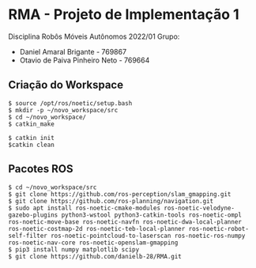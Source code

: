# RMA - Projeto de Implementação 1
Disciplina Robôs Móveis Autônomos 2022/01
Grupo:
  - Daniel Amaral Brigante - 769867
  - Otavio de Paiva Pinheiro Neto - 769664

## Criação do Workspace 

```shell
$ source /opt/ros/noetic/setup.bash
$ mkdir -p ~/novo_workspace/src
$ cd ~/novo_workspace/
$ catkin_make

$ catkin init
$catkin clean

```

## Pacotes ROS

```console
$ cd ~/novo_workspace/src
$ git clone https://github.com/ros-perception/slam_gmapping.git
$ git clone https://github.com/ros-planning/navigation.git
$ sudo apt install ros-noetic-cmake-modules ros-noetic-velodyne-gazebo-plugins python3-wstool python3-catkin-tools ros-noetic-ompl ros-noetic-move-base ros-noetic-navfn ros-noetic-dwa-local-planner ros-noetic-costmap-2d ros-noetic-teb-local-planner ros-noetic-robot-self-filter ros-noetic-pointcloud-to-laserscan ros-noetic-ros-numpy ros-noetic-nav-core ros-noetic-openslam-gmapping
$ pip3 install numpy matplotlib scipy
$ git clone https://github.com/danielb-28/RMA.git
```
